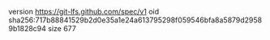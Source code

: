 version https://git-lfs.github.com/spec/v1
oid sha256:717b88841529b2d0e35a1e24a613795298f059546bfa8a5879d29589b1828c94
size 677
